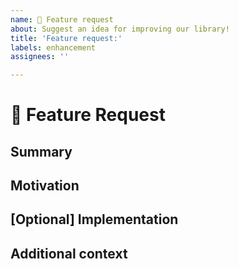 ```yaml
---
name: 🚀 Feature request
about: Suggest an idea for improving our library!
title: 'Feature request:'
labels: enhancement
assignees: ''

---
```


# 🚀 Feature Request

## **Summary**
<!-- A clear and concise description of the feature proposal -->

## **Motivation**

<!-- Please outline the motivation for the proposal. Is your feature request related to a problem? e.g., I'm always frustrated when [...]. If this is related to another GitHub issue, please link here too -->

## **[Optional] Implementation**

<!-- Optionally, sketch out an implementation or interface needed. -->

## **Additional context**

<!-- Add any other context or screenshots about the feature request here. -->